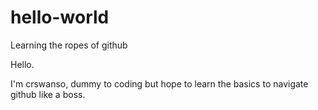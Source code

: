 # hello-world
Learning the ropes of github

Hello.

I'm crswanso, dummy to coding but hope to learn the basics to navigate github like a boss.
